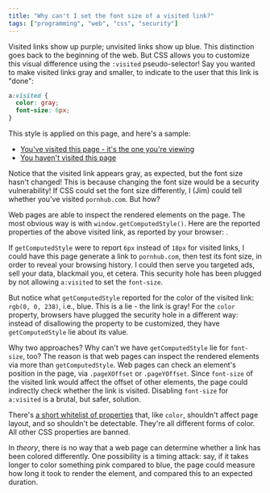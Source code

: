 ```yaml
---
title: "Why can't I set the font size of a visited link?"
tags: ["programming", "web", "css", "security"]
---
```


Visited links show up purple; unvisited links show up blue.
This distinction goes back to the beginning of the web.
But CSS allows you to customize this visual difference using the `:visited` pseudo-selector!
Say you wanted to make visited links gray and smaller,
to indicate to the user that this link is "done":

```css
a:visited {
  color: gray;
  font-size: 6px;
}
```

<style>
  a:visited {
    color: gray;
    font-size: 6px;
  }
</style>

This style is applied on this page,
and here's a sample:

<div>
  <ul>
    <li><a id="visited-link" href="/2019/03/08/why-cant-i-set-the-font-size-of-a-visited-link">You've visited this page - it's the one you're viewing</a></li>
    <li><a id="unvisited-link" href="https://ec386324a2ba.com">You haven't visited this page</a></li>
  </ul>
</div>

Notice that the visited link appears gray, as expected,
but the font size hasn't changed!
This is because changing the font size would be a security vulnerability!
If CSS could set the font size differently,
I (Jim) could tell whether you've visited `pornhub.com`.
But how?

Web pages are able to inspect the rendered elements on the page.
The most obvious way is with `window.getComputedStyle()`.
Here are the reported properties of the above visited link,
as reported by your browser:
<code id="css-report"></code>.

<script>
  window.addEventListener("load",() => {
    const style = window.getComputedStyle(document.getElementById("visited-link"));
    document.getElementById("css-report").innerText = `font-size: ${style.getPropertyValue("font-size")}; color: ${style.getPropertyValue("color")}`;
  });
</script>

If `getComputedStyle` were to report `6px` instead of `18px` for visited links,
I could have this page generate a link to `pornhub.com`,
then test its font size,
in order to reveal your browsing history.
I could then serve you targeted ads,
sell your data,
blackmail you,
et cetera.
This security hole has been plugged
by not allowing `a:visited` to set the `font-size`.

But notice what `getComputedStyle` reported for the color of the visited link:
`rgb(0, 0, 238)`, i.e., blue.
This is a lie - the link is gray!
For the `color` property,
browsers have plugged the security hole in a different way:
instead of disallowing the property to be customized,
they have `getComputedStyle` lie about its value.

Why two approaches?
Why can't we have `getComputedStyle` lie for `font-size`, too?
The reason is that
web pages can inspect the rendered elements via more than `getComputedStyle`.
Web pages can check an element's position in the page,
via `.pageXOffset` or `.pageYOffset`.
Since `font-size` of the visited link would affect the offset of other elements,
the page could indirectly check whether the link is visited.
Disabling `font-size` for `a:visited` is a brutal, but safer, solution.

There's [a short whitelist of properties](https://developer.mozilla.org/en-US/docs/Web/CSS/:visited) that,
like `color`,
shouldn't affect page layout,
and so shouldn't be detectable.
They're all different forms of color.
All other CSS properties are banned.

In _theory_, there is no way that a web page can determine
whether a link has been colored differently.
One possibility is a timing attack:
say,
if it takes longer to color something pink compared to blue,
the page could measure how long it took to render the element,
and compared this to an expected duration.
